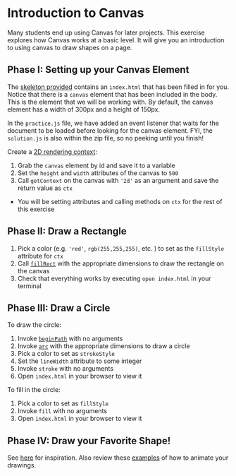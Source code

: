 # Introduction to Canvas

Many students end up using Canvas for later projects. This exercise explores how
Canvas works at a basic level. It will give you an introduction to using canvas
to draw shapes on a page.

## Phase I: Setting up your Canvas Element

The [skeleton provided][skeleton] contains an `index.html` that has been filled
in for you. Notice that there is a `canvas` element that has been included in
the body. This is the element that we will be working with. By default, the
canvas element has a width of 300px and a height of 150px.

In the `practice.js` file, we have added an event listener that waits for the
document to be loaded before looking for the canvas element. FYI, the
`solution.js` is also within the zip file, so no peeking until you finish!

Create a [2D rendering context][CanvasRenderingContext2D]:

1. Grab the `canvas` element by id and save it to a variable
2. Set the `height` and `width` attributes of the canvas to `500`
3. Call `getContext` on the canvas with `'2d'` as an argument and save the
   return value as `ctx`
  * You will be setting attributes and calling methods on `ctx` for the rest of
    this exercise

## Phase II: Draw a Rectangle

1. Pick a color (e.g. `'red'`, `rgb(255,255,255)`, etc. ) to set as the
   `fillStyle` attribute for `ctx`
2. Call [`fillRect`][fillRect] with the appropriate dimensions to draw the
   rectangle on the canvas
3. Check that everything works by executing `open index.html` in your
   terminal

## Phase III: Draw a Circle

To draw the circle:

1. Invoke [`beginPath`][beginPath] with no arguments
1. Invoke [`arc`][arc] with the appropriate dimensions to draw a circle
1. Pick a color to set as `strokeStyle`
1. Set the `lineWidth` attribute to some integer
1. Invoke `stroke` with no arguments
1. Open `index.html` in your browser to view it

To fill in the circle:

1. Pick a color to set as `fillStyle`
1. Invoke `fill` with no arguments
1. Open `index.html` in your browser to view it

## Phase IV: Draw your Favorite Shape!

See [here][shapes] for inspiration. Also review these [examples][animation] of
how to animate your drawings.

[CanvasRenderingContext2D]: https://developer.mozilla.org/en-US/docs/Web/API/CanvasRenderingContext2D
[fillRect]: https://developer.mozilla.org/en-US/docs/Web/API/CanvasRenderingContext2D/fillRect
[beginPath]: https://developer.mozilla.org/en-US/docs/Web/API/CanvasRenderingContext2D/beginPath
[arc]: https://developer.mozilla.org/en-US/docs/Web/API/CanvasRenderingContext2D/arc
[shapes]: https://developer.mozilla.org/en-US/docs/Web/API/Canvas_API/Tutorial/Drawing_shapes
[animation]: https://developer.mozilla.org/en-US/docs/Web/API/Canvas_API/Tutorial/Basic_animations
[skeleton]: https://assets.aaonline.io/fullstack/javascript/homeworks/canvas_practice/canvas_practice.zip
